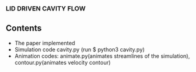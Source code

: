 ### LID DRIVEN CAVITY FLOW
## Contents
- The paper implemented
- Simulation code cavity.py (run $ python3 cavity.py)
- Animation codes: animate.py(animates streamlines of the simulation), contour.py(animates velocity contour)
